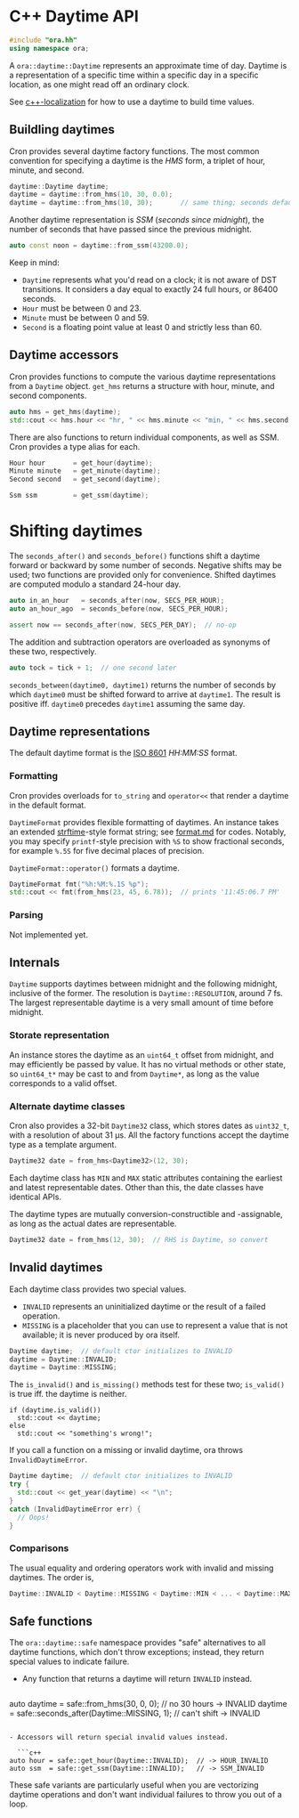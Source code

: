 # C++ Daytime API

```c++
#include "ora.hh"
using namespace ora;
```

A `ora::daytime::Daytime` represents an approximate time of day.  Daytime is a representation of a specific time within a specific day in a specific location, as one might read off an ordinary clock.

See [c++-localization](c++-localization.md) for how to use a daytime to build time values.


## Buildling daytimes

Cron provides several daytime factory functions. The most common convention for specifying a daytime is the _HMS_ form, a triplet of hour, minute, and second. 

```c++
daytime::Daytime daytime;
daytime = daytime::from_hms(10, 30, 0.0);
daytime = daytime::from_hms(10, 30);       // same thing; seconds defaults to 0
```

Another daytime representation is _SSM_ (_seconds since midnight_), the number of seconds that have passed since the previous midnight.

```c++
auto const noon = daytime::from_ssm(43200.0); 
```

Keep in mind:

- `Daytime` represents what you'd read on a clock; it is not aware of DST transitions. It considers a day equal to exactly 24 full hours, or 86400 seconds.
- `Hour` must be between 0 and 23.
- `Minute` must be between 0 and 59.
- `Second` is a floating point value at least 0 and strictly less than 60.


## Daytime accessors

Cron provides functions to compute the various daytime representations from a `Daytime` object.  `get_hms` returns a structure with hour, minute, and second components.

```c++
auto hms = get_hms(daytime);
std::cout << hms.hour << "hr, " << hms.minute << "min, " << hms.second << "sec\n";
```

There are also functions to return individual components, as well as SSM.  Cron provides a type alias for each.

```c++
Hour hour       = get_hour(daytime);
Minute minute   = get_minute(daytime);
Second second   = get_second(daytime);

Ssm ssm         = get_ssm(daytime);
```


# Shifting daytimes

The `seconds_after()` and `seconds_before()` functions shift a daytime forward or backward by some number of seconds.  Negative shifts may be used; two functions are provided only for convenience.  Shifted daytimes are computed modulo a standard 24-hour day.

```c++
auto in_an_hour   = seconds_after(now, SECS_PER_HOUR);
auto an_hour_ago  = seconds_before(now, SECS_PER_HOUR);

assert now == seconds_after(now, SECS_PER_DAY);  // no-op
```

The addition and subtraction operators are overloaded as synonyms of these two, respectively.

```c++
auto tock = tick + 1;  // one second later
```

`seconds_between(daytime0, daytime1)` returns the number of seconds by which `daytime0` must be shifted forward to arrive at `daytime1`.  The result is positive iff. `daytime0` precedes `daytime1` assuming the same day.


## Daytime representations

The default daytime format is the [ISO 8601](https://en.wikipedia.org/wiki/ISO_8601) _HH:MM:SS_ format.

### Formatting

Cron provides overloads for `to_string` and `operator<<` that render a daytime in the default format.

`DaytimeFormat` provides flexible formatting of daytimes.  An instance takes an extended [strftime](http://man7.org/linux/man-pages/man3/strftime.3.html)-style format string; see [format.md](format.md) for codes.  Notably, you may specify `printf`-style precision with `%S` to show fractional seconds, for example `%.5S` for five decimal places of precision.

`DaytimeFormat::operator()` formats a daytime.

```c++
DaytimeFormat fmt("%h:%M:%.1S %p");
std::cout << fmt(from_hms(23, 45, 6.78));  // prints '11:45:06.7 PM'
```


### Parsing

Not implemented yet.


## Internals

`Daytime` supports daytimes between midnight and the following midnight, inclusive of the former.  The resolution is `Daytime::RESOLUTION`, around 7 fs.  The largest representable daytime is a very small amount of time before midnight.


### Storate representation

An instance stores the daytime as an `uint64_t` offset from midnight, and may efficiently be passed by value.  It has no virtual methods or other state, so `uint64_t*` may be cast to and from `Daytime*`, as long as the value corresponds to a valid offset.


### Alternate daytime classes

Cron also provides a 32-bit `Daytime32` class, which stores dates as `uint32_t`, with a resolution of about 31 µs.  All the factory functions accept the daytime type as a template argument.

```c++
Daytime32 date = from_hms<Daytime32>(12, 30);
```

Each daytime class has `MIN` and `MAX` static attributes containing the earliest and latest representable dates.  Other than this, the date classes have identical APIs.

The daytime types are mutually conversion-constructible and -assignable, as long as the actual dates are representable.

```c++
Daytime32 date = from_hms(12, 30);  // RHS is Daytime, so convert
```


## Invalid daytimes

Each daytime class provides two special values.

- `INVALID` represents an uninitialized daytime or the result of a failed operation.
- `MISSING` is a placeholder that you can use to represent a value that is not available; it is never produced by ora itself.


```c++
Daytime daytime;  // default ctor initializes to INVALID
daytime = Daytime::INVALID;
daytime = Daytime::MISSING;
```

The `is_invalid()` and `is_missing()` methods test for these two; `is_valid()` is true iff. the daytime is neither.

```
if (daytime.is_valid())
  std::cout << daytime;
else
  std::cout << "something's wrong!";
```

If you call a function on a missing or invalid daytime, ora throws `InvalidDaytimeError`.

```c++
Daytime daytime;  // default ctor initializes to INVALID
try {
  std::cout << get_year(daytime) << "\n";
}
catch (InvalidDaytimeError err) {
  // Oops!
}
```

### Comparisons

The usual equality and ordering operators work with invalid and missing daytimes.  The order is,

```c++
Daytime::INVALID < Daytime::MISSING < Daytime::MIN < ... < Daytime::MAX
```


## Safe functions

The `ora::daytime::safe` namespace provides "safe" alternatives to all daytime functions, which don't throw exceptions; instead, they return special values to indicate failure.

- Any function that returns a daytime will return `INVALID` instead.

  ```c++
auto daytime = safe::from_hms(30, 0, 0);             // no 30 hours -> INVALID
daytime = safe::seconds_after(Daytime::MISSING, 1);  // can't shift -> INVALID
```

- Accessors will return special invalid values instead.

  ```c++
auto hour = safe::get_hour(Daytime::INVALID);  // -> HOUR_INVALID
auto ssm  = safe::get_ssm(Daytime::INVALID);   // -> SSM_INVALID
```

These safe variants are particularly useful when you are vectorizing daytime operations and don't want individual failures to throw you out of a loop.


